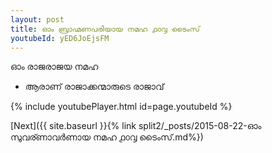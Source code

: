 ```yaml
---
layout: post
title: ഓം ബ്രാഹ്മണപരിയായ നമഹ ൧൦൮ ടൈംസ്
youtubeId: yED6JoEjsFM
---
```

 
 
 ഓം രാജരാജയ നമഹ 
 
 -  ആരാണ് രാജാക്കന്മാരുടെ രാജാവ് 
 
  
 
  
 
 
 
 
 
 


{% include youtubePlayer.html id=page.youtubeId %}
 
[Next]({{ site.baseurl }}{% link  split2/_posts/2015-08-22-ഓം സുവര്ണാവർണായ നമഹ ൧൦൮ ടൈംസ്.md%})
 
